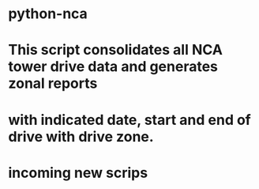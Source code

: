 # python-nca
# This script consolidates all NCA tower drive data and generates zonal reports
# with indicated date, start and end of drive with drive zone.

# incoming new scrips
